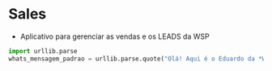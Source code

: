 # Sales

* Aplicativo para gerenciar as vendas e os LEADS da WSP

```python
import urllib.parse
whats_mensagem_padrao = urllib.parse.quote("Olá! Aqui é o Eduardo da *Wise Up Online*!")
```

